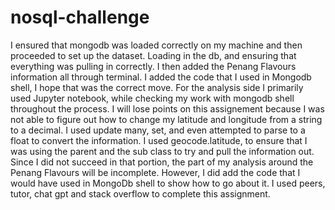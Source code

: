 # nosql-challenge

I ensured that mongodb was loaded correctly on my machine and then proceeded to set up the dataset. Loading in the db, and ensuring that everything was pulling in correctly. I then added the Penang Flavours information all through terminal. I added the code that I used in Mongodb shell, I hope that was the correct move. For the analysis side I primarily used Jupyter notebook, while checking my work with mongodb shell throughout the process. I will lose points on this assignement because I was not able to figure out how to change my latitude and longitude from a string to a decimal. I used update many, set, and even attempted to parse to a float to convert the information. I used geocode.latitude, to ensure that I was using the parent and the sub class to try and pull the information out. Since I did not succeed in that portion, the part of my analysis around the Penang Flavours will be incomplete. However, I did add the code that I would have used in MongoDb shell to show how to go about it. I used peers, tutor, chat gpt and stack overflow to complete this assignment.